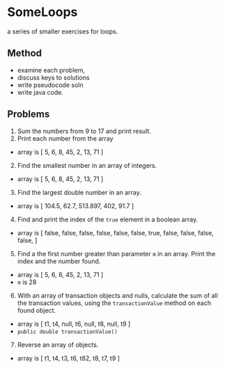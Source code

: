 # SomeLoops

a series of smaller exercises for loops.

## Method
* examine each problem,
* discuss keys to solutions
* write pseudocode soln
* write java code.

## Problems
1. Sum the numbers from 9 to 17 and print result.
2. Print each number from the array
  * array is [ 5, 6, 8, 45, 2, 13, 71 ]
2. Find the smallest number in an array of integers.
  * array is [ 5, 6, 8, 45, 2, 13, 71 ]
3. Find the largest double number in an array.
  * array is [ 104.5, 62.7, 513.897, 402, 91.7 ]
4. Find and print the index of the  `true` element in a boolean array.
  * array is [ false, false, false, false, false, false, true, false, false, false, false,  ]
5. Find a the first number greater than parameter `m` in an array. Print the index and the number found.
  * array is [ 5, 6, 8, 45, 2, 13, 71 ]
  * `m` is 28
6. With an array of transaction objects and nulls, calculate the sum of all the transaction values, using the `transactionValue` method on each found object.
  * array is [ t1, t4, null, t6, null, t8, null, t9 ]
  * `public double transactionValue()`
7. Reverse an array of objects.
  * array is [ t1, t4, t3, t6, t82, t8, t7, t9 ]

